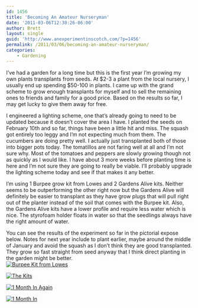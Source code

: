 ```yaml
---
id: 1456
title: 'Becoming An Amateur Nurseryman'
date: '2011-03-06T12:30:26-06:00'
author: Brett
layout: single
guid: 'http://www.anexperimentinscotch.com/?p=1456'
permalink: /2011/03/06/becoming-an-amateur-nurseryman/
categories:
    - Gardening
---
```


I’ve had a garden for a long time but this is the first year I’m growing my own plants transplants from seeds. At $2-3 a plant from the local nursery, I usually end up spending $50-100 in plants. I came up with the grand scheme to grow enough transplants for myself and to sell the remaining ones to friends and family for a good price. Based on the results so far, I may get lucky to give them away for free.

I engineered a lighting scheme, one that’s already going to need to be updated because it doesn’t cover the area I have. I planted the seeds on February 10th and so far, things have been a little hit and miss. The squash got entirely too leggy and I’m not expecting much from them. The cucumbers are doing pretty well. I actually just transplanted both of those into bigger pots today. The tomatillos are not faring well at all and I’m not sure why. Most of the tomatoes and peppers are slowly growing though not as quickly as I would like. I have about 3 more weeks before planting time is here and I’m not sure they are going to really be viable. I’ll probably upgrade the lighting scheme today and see if that makes it any better.

I’m using 1 Burpee grow kit from Lowes and 2 Gardens Alive kits. Neither seems to be outperforming the other right now but the Gardens Alive will definitely be easier to transplant as they have grow plugs that will pull right out of the planter instead of the soil that comes with the Burpee kit. Also, the Gardens Alive kits have a lower profile and require less water which is nice. The styrofoam holder floats in water so that the seedlings always have the right amount of water.

You can see the results of the experiment so far in the pictorial expose below. Notes for next year include to plant earlier, maybe around the middle of January and avoid the squash as I don’t think they are good transplanted. They grow so fast straight from seed anyway that I think direct planting in the garden might be better.  
[![](http://www.anexperimentinscotch.com/wp-content/uploads/2011/03/DSC_0247-300x199.jpg "Burpee Kit from Lowes")](http://www.anexperimentinscotch.com/wp-content/uploads/2011/03/DSC_0247.jpg)

[![](http://www.anexperimentinscotch.com/wp-content/uploads/2011/03/DSC_0248-300x199.jpg "The Kits")](http://www.anexperimentinscotch.com/wp-content/uploads/2011/03/DSC_0248.jpg)

[![](http://www.anexperimentinscotch.com/wp-content/uploads/2011/03/DSC_0002-199x300.jpg "1 Month In Again")](http://www.anexperimentinscotch.com/wp-content/uploads/2011/03/DSC_0002.jpg)

[![](http://www.anexperimentinscotch.com/wp-content/uploads/2011/03/DSC_0001-199x300.jpg "1 Month In")](http://www.anexperimentinscotch.com/wp-content/uploads/2011/03/DSC_0001.jpg)